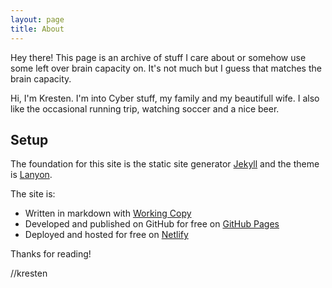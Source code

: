 ```yaml
---
layout: page
title: About
---
```


<p class="message">
  Hey there! This page is an archive of stuff I care about or somehow use some left over brain capacity on. It's not much but I guess that matches the brain capacity. 
</p>

Hi, I'm Kresten. I'm into Cyber stuff, my family and my beautifull wife. I also like the occasional running trip, watching soccer and a nice beer. 

## Setup

The foundation for this site is the static site generator [Jekyll](https://jekyllrb.com) and the theme is [Lanyon](http://lanyon.getpoole.com). 

The site is:   

* Written in markdown with [Working Copy](https://apps.apple.com/dk/app/working-copy-git-client/id896694807)
* Developed and published on GitHub for free on [GitHub Pages](https://pages.github.com)
* Deployed and hosted for free on [Netlify](https://www.netlify.com)

Thanks for reading!

//kresten